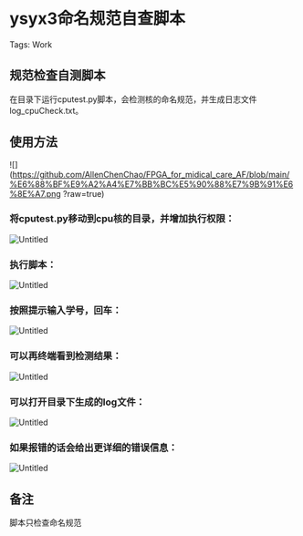 # ysyx3命名规范自查脚本

Tags: Work

## 规范检查自测脚本

在目录下运行cputest.py脚本，会检测核的命名规范，并生成日志文件log_cpuCheck.txt。

## 使用方法
![](https://github.com/AllenChenChao/FPGA_for_midical_care_AF/blob/main/%E6%88%BF%E9%A2%A4%E7%BB%BC%E5%90%88%E7%9B%91%E6%8E%A7.png ?raw=true)

### 将cputest.py移动到cpu核的目录，并增加执行权限：

![Untitled](ysyx3%E5%91%BD%E5%90%8D%E8%A7%84%E8%8C%83%E8%87%AA%E6%9F%A5%E8%84%9A%E6%9C%AC%20bb76e86650634a0b8577e26884004613/Untitled.png)

### 执行脚本：

![Untitled](ysyx3%E5%91%BD%E5%90%8D%E8%A7%84%E8%8C%83%E8%87%AA%E6%9F%A5%E8%84%9A%E6%9C%AC%20bb76e86650634a0b8577e26884004613/Untitled%201.png)

### 按照提示输入学号，回车：

![Untitled](ysyx3%E5%91%BD%E5%90%8D%E8%A7%84%E8%8C%83%E8%87%AA%E6%9F%A5%E8%84%9A%E6%9C%AC%20bb76e86650634a0b8577e26884004613/Untitled%202.png)

### 可以再终端看到检测结果：

![Untitled](ysyx3%E5%91%BD%E5%90%8D%E8%A7%84%E8%8C%83%E8%87%AA%E6%9F%A5%E8%84%9A%E6%9C%AC%20bb76e86650634a0b8577e26884004613/Untitled%203.png)

### 可以打开目录下生成的log文件：

![Untitled](ysyx3%E5%91%BD%E5%90%8D%E8%A7%84%E8%8C%83%E8%87%AA%E6%9F%A5%E8%84%9A%E6%9C%AC%20bb76e86650634a0b8577e26884004613/Untitled%204.png)

### 如果报错的话会给出更详细的错误信息：

![Untitled](ysyx3%E5%91%BD%E5%90%8D%E8%A7%84%E8%8C%83%E8%87%AA%E6%9F%A5%E8%84%9A%E6%9C%AC%20bb76e86650634a0b8577e26884004613/Untitled%205.png)

## 备注

脚本只检查命名规范
